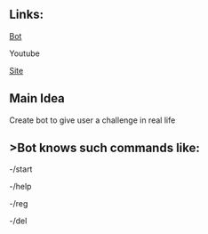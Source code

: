 <h2> Links: </h2>

[Bot](https://t.me/pyToTest_bot)

Youtube 

[Site](https://www.figma.com/proto/6yrzSoNQuBk5xbo7WPDLuE/Untitled?node-id=1%3A2&starting-point-node-id=1%3A2)

<h2>Main Idea </h2>

Create bot to give user a challenge in real life

<h2> >Bot knows such commands like:</h2>

-/start 

-/help

-/reg

-/del

